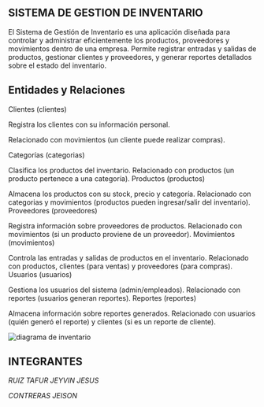   ## SISTEMA DE GESTION DE INVENTARIO
El Sistema de Gestión de Inventario es una aplicación diseñada para controlar y administrar eficientemente los productos, proveedores y movimientos dentro de una empresa. Permite registrar entradas y salidas de productos, gestionar clientes y proveedores, y generar reportes detallados sobre el estado del inventario.

## Entidades y Relaciones
Clientes (clientes)

Registra los clientes con su información personal.

Relacionado con movimientos (un cliente puede realizar compras).

Categorías (categorias)

Clasifica los productos del inventario.
Relacionado con productos (un producto pertenece a una categoría).
Productos (productos)

Almacena los productos con su stock, precio y categoría.
Relacionado con categorias y movimientos (productos pueden ingresar/salir del inventario).
Proveedores (proveedores)

Registra información sobre proveedores de productos.
Relacionado con movimientos (si un producto proviene de un proveedor).
Movimientos (movimientos)

Controla las entradas y salidas de productos en el inventario.
Relacionado con productos, clientes (para ventas) y proveedores (para compras).
Usuarios (usuarios)

Gestiona los usuarios del sistema (admin/empleados).
Relacionado con reportes (usuarios generan reportes).
Reportes (reportes)

Almacena información sobre reportes generados.
Relacionado con usuarios (quién generó el reporte) y clientes (si es un reporte de cliente).

![diagrama de inventario](https://github.com/user-attachments/assets/e2c7b841-ef05-483f-8383-3c2f9ab21ef9)


 ## INTEGRANTES


*RUIZ TAFUR JEYVIN JESUS*

*CONTRERAS JEISON*



